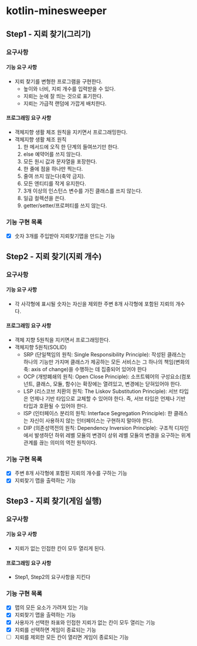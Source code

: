 # kotlin-minesweeper

Step1 - 지뢰 찾기(그리기)
-------------------

### 요구사항

#### 기능 요구 사항
- 지뢰 찾기를 변형한 프로그램을 구현한다.
    - 높이와 너비, 지뢰 개수를 입력받을 수 있다.
    - 지뢰는 눈에 잘 띄는 것으로 표기한다. 
    - 지뢰는 가급적 랜덤에 가깝게 배치한다.
#### 프로그래밍 요구 사항

- 객체지향 생활 체조 원칙을 지키면서 프로그래밍한다.
- 객체지향 생활 체조 원칙 
  1. 한 메서드에 오직 한 단계의 들여쓰기만 한다.
  2. else 예약어를 쓰지 않는다. 
  3. 모든 원시 값과 문자열을 포장한다. 
  4. 한 줄에 점을 하나만 찍는다.
  5. 줄여 쓰지 않는다(축약 금지).
  6. 모든 엔티티를 작게 유지한다.
  7. 3개 이상의 인스턴스 변수를 가진 클래스를 쓰지 않는다.
  8. 일급 컬렉션을 쓴다. 
  9. getter/setter/프로퍼티를 쓰지 않는다.

### 기능 구현 목록

- [x] 숫자 3개를 주입받아 지뢰찾기맵을 만드는 기능


Step2 - 지뢰 찾기(지뢰 개수)
-------------------

### 요구사항

#### 기능 요구 사항
- 각 사각형에 표시될 숫자는 자신을 제외한 주변 8개 사각형에 포함된 지뢰의 개수다.

#### 프로그래밍 요구 사항
- 객체 지향 5원칙을 지키면서 프로그래밍한다.
- 객체지향 5원칙(SOLID)
  - SRP (단일책임의 원칙: Single Responsibility Principle): 작성된 클래스는 하나의 기능만 가지며 클래스가 제공하는 모든 서비스는 그 하나의 책임(변화의 축: axis of change)을 수행하는 데 집중되어 있어야 한다
  - OCP (개방폐쇄의 원칙: Open Close Principle): 소프트웨어의 구성요소(컴포넌트, 클래스, 모듈, 함수)는 확장에는 열려있고, 변경에는 닫혀있어야 한다.
  - LSP (리스코브 치환의 원칙: The Liskov Substitution Principle): 서브 타입은 언제나 기반 타입으로 교체할 수 있어야 한다. 즉, 서브 타입은 언제나 기반 타입과 호환될 수 있어야 한다.
  - ISP (인터페이스 분리의 원칙: Interface Segregation Principle): 한 클래스는 자신이 사용하지 않는 인터페이스는 구현하지 말아야 한다.
  - DIP (의존성역전의 원칙: Dependency Inversion Principle): 구조적 디자인에서 발생하던 하위 레벨 모듈의 변경이 상위 레벨 모듈의 변경을 요구하는 위계관계를 끊는 의미의 역전 원칙이다.

### 기능 구현 목록

- [x] 주변 8개 사각형에 포함된 지뢰의 개수를 구하는 기능
- [x] 지뢰찾기 맵을 출력하는 기능

Step3 - 지뢰 찾기(게임 실행)
-------------------

### 요구사항

#### 기능 요구 사항
- 지뢰가 없는 인접한 칸이 모두 열리게 된다.

#### 프로그래밍 요구 사항
- Step1, Step2의 요구사항을 지킨다

### 기능 구현 목록

- [x] 맵의 모든 요소가 가려져 있는 기능
- [x] 지뢰찾기 맵을 출력하는 기능
- [x] 사용자가 선택한 좌표와 인접한 지뢰가 없는 칸이 모두 열리는 기능
- [x] 지뢰를 선택하면 게임이 종료되는 기능
- [ ] 지뢰를 제외한 모든 칸이 열리면 게임이 종료되는 기능
